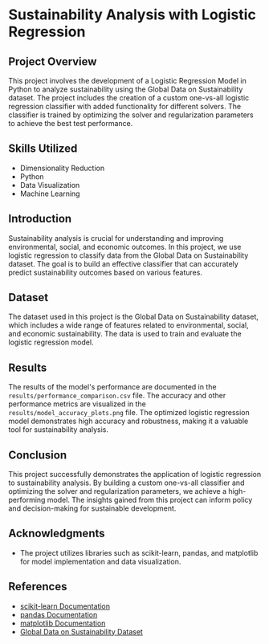 # Sustainability Analysis with Logistic Regression

## Project Overview
This project involves the development of a Logistic Regression Model in Python to analyze sustainability using the Global Data on Sustainability dataset. The project includes the creation of a custom one-vs-all logistic regression classifier with added functionality for different solvers. The classifier is trained by optimizing the solver and regularization parameters to achieve the best test performance.

## Skills Utilized
- Dimensionality Reduction
- Python
- Data Visualization
- Machine Learning

## Introduction
Sustainability analysis is crucial for understanding and improving environmental, social, and economic outcomes. In this project, we use logistic regression to classify data from the Global Data on Sustainability dataset. The goal is to build an effective classifier that can accurately predict sustainability outcomes based on various features.

## Dataset
The dataset used in this project is the Global Data on Sustainability dataset, which includes a wide range of features related to environmental, social, and economic sustainability. The data is used to train and evaluate the logistic regression model.

## Results
The results of the model's performance are documented in the `results/performance_comparison.csv` file. The accuracy and other performance metrics are visualized in the `results/model_accuracy_plots.png` file. The optimized logistic regression model demonstrates high accuracy and robustness, making it a valuable tool for sustainability analysis.

## Conclusion
This project successfully demonstrates the application of logistic regression to sustainability analysis. By building a custom one-vs-all classifier and optimizing the solver and regularization parameters, we achieve a high-performing model. The insights gained from this project can inform policy and decision-making for sustainable development.

## Acknowledgments
- The project utilizes libraries such as scikit-learn, pandas, and matplotlib for model implementation and data visualization.

## References
- [scikit-learn Documentation](https://scikit-learn.org)
- [pandas Documentation](https://pandas.pydata.org)
- [matplotlib Documentation](https://matplotlib.org)
- [Global Data on Sustainability Dataset](dataset-link)
